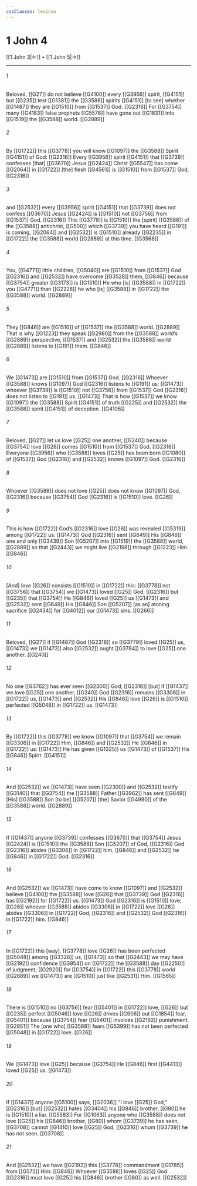 ```yaml
---
cssClasses: lexicon
---
```


# 1 John 4

[[1 John 3|←]] • [[1 John 5|→]]

---

###### 1
Beloved, [[G27]] do not believe [[G4100]] every [[G3956]] spirit, [[G4151]] but [[G235]] test [[G1381]] the [[G3588]] spirits [[G4151]] [to see] whether [[G1487]] they are [[G1510]] from [[G1537]] God. [[G2316]] For [[G3754]] many [[G4183]] false prophets [[G5578]] have gone out [[G1831]] into [[G1519]] the [[G3588]] world. [[G2889]]

###### 2
By [[G1722]] this [[G3778]] you will know [[G1097]] the [[G3588]] Spirit [[G4151]] of God: [[G2316]] Every [[G3956]] spirit [[G4151]] that [[G3739]] confesses [that] [[G3670]] Jesus [[G2424]] Christ [[G5547]] has come [[G2064]] in [[G1722]] [the] flesh [[G4561]] is [[G1510]] from [[G1537]] God, [[G2316]]

###### 3
and [[G2532]] every [[G3956]] spirit [[G4151]] that [[G3739]] does not confess [[G3670]] Jesus [[G2424]] is [[G1510]] not [[G3756]] from [[G1537]] God. [[G2316]] This [[G3778]] is [[G1510]] the [spirit] [[G3588]] of the [[G3588]] antichrist, [[G500]] which [[G3739]] you have heard [[G191]] is coming, [[G2064]] and [[G2532]] is [[G1510]] already [[G2235]] in [[G1722]] the [[G3588]] world [[G2889]] at this time. [[G3568]]

###### 4
You, [[G4771]] little children, [[G5040]] are [[G1510]] from [[G1537]] God [[G2316]] and [[G2532]] have overcome [[G3528]] them, [[G846]] because [[G3754]] greater [[G3173]] is [[G1510]] He who [is] [[G3588]] in [[G1722]] you [[G4771]] than [[G2228]] he who [is] [[G3588]] in [[G1722]] the [[G3588]] world. [[G2889]]

###### 5
They [[G846]] are [[G1510]] of [[G1537]] the [[G3588]] world. [[G2889]] That is why [[G1223]] they speak [[G2980]] from the [[G3588]] world’s [[G2889]] perspective, [[G1537]] and [[G2532]] the [[G3588]] world [[G2889]] listens to [[G191]] them. [[G846]]

###### 6
We [[G1473]] are [[G1510]] from [[G1537]] God. [[G2316]] Whoever [[G3588]] knows [[G1097]] God [[G2316]] listens to [[G191]] us; [[G1473]] whoever [[G3739]] is [[G1510]] not [[G3756]] from [[G1537]] God [[G2316]] does not listen to [[G191]] us. [[G1473]] That is how [[G1537]] we know [[G1097]] the [[G3588]] Spirit [[G4151]] of truth [[G225]] and [[G2532]] the [[G3588]] spirit [[G4151]] of deception. [[G4106]]

###### 7
Beloved, [[G27]] let us love [[G25]] one another, [[G240]] because [[G3754]] love [[G26]] comes [[G1510]] from [[G1537]] God. [[G2316]] Everyone [[G3956]] who [[G3588]] loves [[G25]] has been born [[G1080]] of [[G1537]] God [[G2316]] and [[G2532]] knows [[G1097]] God. [[G2316]]

###### 8
Whoever [[G3588]] does not love [[G25]] does not know [[G1097]] God, [[G2316]] because [[G3754]] God [[G2316]] is [[G1510]] love. [[G26]]

###### 9
This is how [[G1722]] God’s [[G2316]] love [[G26]] was revealed [[G5319]] among [[G1722]] us: [[G1473]] God [[G2316]] sent [[G649]] His [[G846]] one and only [[G3439]] Son [[G5207]] into [[G1519]] the [[G3588]] world, [[G2889]] so that [[G2443]] we might live [[G2198]] through [[G1223]] Him. [[G846]]

###### 10
[And] love [[G26]] consists [[G1510]] in [[G1722]] this: [[G3778]] not [[G3756]] that [[G3754]] we [[G1473]] loved [[G25]] God, [[G2316]] but [[G235]] that [[G3754]] He [[G846]] loved [[G25]] us [[G1473]] and [[G2532]] sent [[G649]] His [[G846]] Son [[G5207]] [as an] atoning sacrifice [[G2434]] for [[G4012]] our [[G1473]] sins. [[G266]]

###### 11
Beloved, [[G27]] if [[G1487]] God [[G2316]] so [[G3779]] loved [[G25]] us, [[G1473]] we [[G1473]] also [[G2532]] ought [[G3784]] to love [[G25]] one another. [[G240]]

###### 12
No one [[G3762]] has ever seen [[G2300]] God; [[G2316]] [but] if [[G1437]] we love [[G25]] one another, [[G240]] God [[G2316]] remains [[G3306]] in [[G1722]] us, [[G1473]] and [[G2532]] His [[G846]] love [[G26]] is [[G1510]] perfected [[G5048]] in [[G1722]] us. [[G1473]]

###### 13
By [[G1722]] this [[G3778]] we know [[G1097]] that [[G3754]] we remain [[G3306]] in [[G1722]] Him, [[G846]] and [[G2532]] He [[G846]] in [[G1722]] us: [[G1473]] He has given [[G1325]] us [[G1473]] of [[G1537]] His [[G846]] Spirit. [[G4151]]

###### 14
And [[G2532]] we [[G1473]] have seen [[G2300]] and [[G2532]] testify [[G3140]] that [[G3754]] the [[G3588]] Father [[G3962]] has sent [[G649]] [His] [[G3588]] Son [to be] [[G5207]] [the] Savior [[G4990]] of the [[G3588]] world. [[G2889]]

###### 15
If [[G1437]] anyone [[G3739]] confesses [[G3670]] that [[G3754]] Jesus [[G2424]] is [[G1510]] the [[G3588]] Son [[G5207]] of God, [[G2316]] God [[G2316]] abides [[G3306]] in [[G1722]] him, [[G846]] and [[G2532]] he [[G846]] in [[G1722]] God. [[G2316]]

###### 16
And [[G2532]] we [[G1473]] have come to know [[G1097]] and [[G2532]] believe [[G4100]] the [[G3588]] love [[G26]] that [[G3739]] God [[G2316]] has [[G2192]] for [[G1722]] us. [[G1473]] God [[G2316]] is [[G1510]] love; [[G26]] whoever [[G3588]] abides [[G3306]] in [[G1722]] love [[G26]] abides [[G3306]] in [[G1722]] God, [[G2316]] and [[G2532]] God [[G2316]] in [[G1722]] him. [[G846]]

###### 17
In [[G1722]] this [way], [[G3778]] love [[G26]] has been perfected [[G5048]] among [[G3326]] us, [[G1473]] so that [[G2443]] we may have [[G2192]] confidence [[G3954]] on [[G1722]] the [[G3588]] day [[G2250]] of judgment; [[G2920]] for [[G3754]] in [[G1722]] this [[G3778]] world [[G2889]] we [[G1473]] are [[G1510]] just like [[G2531]] Him. [[G1565]]

###### 18
There is [[G1510]] no [[G3756]] fear [[G5401]] in [[G1722]] love, [[G26]] but [[G235]] perfect [[G5046]] love [[G26]] drives [[G906]] out [[G1854]] fear, [[G5401]] because [[G3754]] fear [[G5401]] involves [[G2192]] punishment. [[G2851]] The [one who] [[G3588]] fears [[G5399]] has not been perfected [[G5048]] in [[G1722]] love. [[G26]]

###### 19
We [[G1473]] love [[G25]] because [[G3754]] He [[G846]] first [[G4413]] loved [[G25]] us. [[G1473]]

###### 20
If [[G1437]] anyone [[G5100]] says, [[G2036]] “I love [[G25]] God,” [[G2316]] [but] [[G2532]] hates [[G3404]] his [[G846]] brother, [[G80]] he is [[G1510]] a liar. [[G5583]] For [[G1063]] anyone who [[G3588]] does not love [[G25]] his [[G846]] brother, [[G80]] whom [[G3739]] he has seen, [[G3708]] cannot [[G1410]] love [[G25]] God, [[G2316]] whom [[G3739]] he has not seen. [[G3708]]

###### 21
And [[G2532]] we have [[G2192]] this [[G3778]] commandment [[G1785]] from [[G575]] Him: [[G846]] Whoever [[G3588]] loves [[G25]] God [[G2316]] must love [[G25]] his [[G846]] brother [[G80]] as well. [[G2532]]

